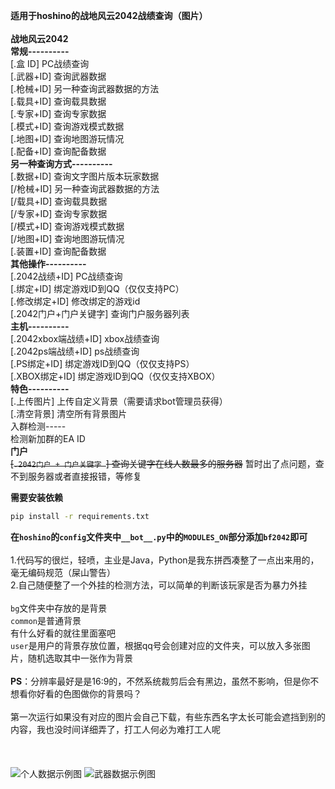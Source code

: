 **适用于hoshino的战地风云2042战绩查询（图片）**
<br><br>
**战地风云2042**
<br>
**常规----------**<br>
[.盒  ID]  PC战绩查询<br>
[.武器+ID] 查询武器数据<br>
[.枪械+ID] 另一种查询武器数据的方法<br>
[.载具+ID] 查询载具数据<br>
[.专家+ID] 查询专家数据<br>
[.模式+ID] 查询游戏模式数据<br>
[.地图+ID] 查询地图游玩情况<br>
[.配备+ID] 查询配备数据<br>
**另一种查询方式----------**<br>
[.数据+ID] 查询文字图片版本玩家数据<br>
[/枪械+ID] 另一种查询武器数据的方法<br>
[/载具+ID] 查询载具数据<br>
[/专家+ID] 查询专家数据<br>
[/模式+ID] 查询游戏模式数据<br>
[/地图+ID] 查询地图游玩情况<br>
[.装置+ID] 查询配备数据<br>
**其他操作----------**<br>
[.2042战绩+ID] PC战绩查询<br>
[.绑定+ID] 绑定游戏ID到QQ（仅仅支持PC）<br>
[.修改绑定+ID] 修改绑定的游戏id<br>
[.2042门户+门户关键字] 查询门户服务器列表<br>
**主机----------**<br>
[.2042xbox端战绩+ID] xbox战绩查询<br>
[.2042ps端战绩+ID] ps战绩查询<br>
[.PS绑定+ID] 绑定游戏ID到QQ（仅仅支持PS）<br>
[.XBOX绑定+ID] 绑定游戏ID到QQ（仅仅支持XBOX）<br>
**特色----------**<br>
[.上传图片] 上传自定义背景（需要请求bot管理员获得）<br>
[.清空背景] 清空所有背景图片<br>
入群检测-----<br>
检测新加群的EA ID<br>
****门户****<br>
~~[`.2042门户 + 门户关键字 `] 查询关键字在线人数最多的服务器~~ 暂时出了点问题，查不到服务器或者直接报错，等修复

**需要安装依赖**

```bash
pip install -r requirements.txt
```

**在`hoshino`的`config`文件夹中`__bot__.py`中的`MODULES_ON`部分添加`bf2042`即可**
<br><br>
1.代码写的很烂，轻喷，主业是Java，Python是我东拼西凑整了一点出来用的，毫无编码规范（屎山警告）
<br>2.自己随便整了一个外挂的检测方法，可以简单的判断该玩家是否为暴力外挂<br>
<br>
`bg`文件夹中存放的是背景<br>
`common`是普通背景<br>有什么好看的就往里面塞吧<br>
`user`是用户的背景存放位置，根据qq号会创建对应的文件夹，可以放入多张图片，随机选取其中一张作为背景
<br>
<br>**PS**：分辨率最好是是16:9的，不然系统裁剪后会有黑边，虽然不影响，但是你不想看你好看的色图做你的背景吗？<br>
<br>第一次运行如果没有对应的图片会自己下载，有些东西名字太长可能会遮挡到别的内容，我也没时间详细弄了，打工人何必为难打工人呢<br>
<br>
<br><br>
![个人数据示例图](https://sansenhoshi.site/upload/67FE863E3934CCB998F735DF1966FAD6.jpg)
![武器数据示例图](https://sansenhoshi.site/upload/weapon-info.png)
